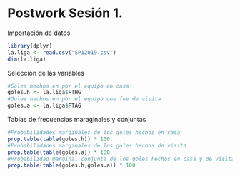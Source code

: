 # Postwork Sesión 1.

Importación de datos
```R
library(dplyr)
la.liga <- read.csv("SP12019.csv")
dim(la.liga)
```
Selección de las variables
```R
#Goles hechos en por el equipo en casa
goles.h <- la.liga$FTHG 
#Goles hechos en por el equipo que fue de visita
goles.a <- la.liga$FTAG
```
Tablas de frecuencias maraginales y conjuntas
```R
#Probabilidades marginales de los goles hechos en casa
prop.table(table(goles.h)) * 100
#Probabilidades marginales de los goles hechos de visita
prop.table(table(goles.a)) * 100
#Probabilidad marginal conjunta de los goles hechos en casa y de visita
prop.table(table(goles.h,goles.a)) * 100
```
